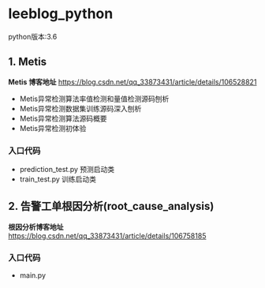# leeblog_python
python版本:3.6
## 1. Metis

**Metis 博客地址**
https://blog.csdn.net/qq_33873431/article/details/106528821

- Metis异常检测算法率值检测和量值检测源码刨析
- Metis异常检测数据集训练源码深入刨析
- Metis异常检测算法源码概要
- Metis异常检测初体验

### 入口代码
- prediction_test.py 预测启动类
- train_test.py 训练启动类

## 2. 告警工单根因分析(root_cause_analysis)
**根因分析博客地址**
https://blog.csdn.net/qq_33873431/article/details/106758185

### 入口代码
- main.py 